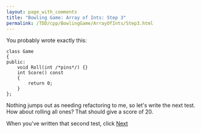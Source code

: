 ```yaml
---
layout: page_with_comments
title: "Bowling Game: Array of Ints: Step 3"
permalink: /TDD/cpp/BowlingGame/ArrayOfInts/Step3.html
---
```


You probably wrote exactly this:

```
class Game
{
public:
    void Roll(int /*pins*/) {}
    int Score() const
    {
        return 0;
    }
};
```

Nothing jumps out as needing refactoring to me, so let's write the next test.  How about rolling all ones? That should give a score of 20.

When you've written that second test, click [Next](Step4.html)
